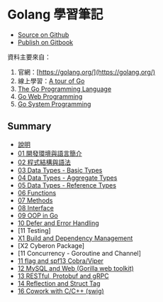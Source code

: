 # Golang 學習筆記

- [Source on Github](https://github.com/kigichang/golang)
- [Publish on Gitbook](https://kigi.gitbooks.io/golang/content/)

資料主要來自：

1. 官網：[https://golang.org/](https://golang.org/)
1. 線上學習：[A tour of Go](https://tour.golang.org/welcome/1)
1. [The Go Programming Language](https://www.amazon.com/Programming-Language-Addison-Wesley-Professional-Computing-ebook/dp/B0184N7WWS)
1. [Go Web Programming](https://www.manning.com/books/go-web-programming)
1. [Go System Programming](https://www.packtpub.com/networking-and-servers/go-systems-programming)

## Summary

- [說明](README.md)
- [01 開發環境與語言簡介](class01/)
- [02 程式結構與語法](class02/)
- [03 Data Types - Basic Types](class03/)
- [04 Data Types - Aggregate Types](class04/)
- [05 Data Types - Reference Types](class05/)
- [06 Functions](class06/)
- [07 Methods](class07/)
- [08 Interface](class08/)
- [09 OOP in Go](class09/)
- [10 Defer and Error Handling](class10/)
- [11 Testing]
- [X1 Build and Dependency Management](classX1/)
- [X2 Cyberon Package]
- [11 Concurrency - Goroutine and Channel]
- [11 flag and spf13 Cobra/Viper](class11_.md)
- [12 MySQL and Web (Gorilla web toolkit)](class12_.md)
- [13 RESTful, Protobuf and gRPC](class13_.md)
- [14 Reflection and Struct Tag](class14_.md)
- [16 Cowork with C/C++ (swig)](class16_.md)